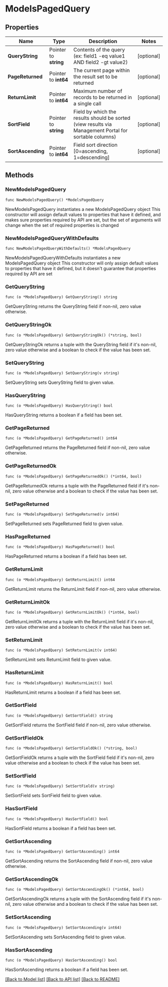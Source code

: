 # ModelsPagedQuery

## Properties

Name | Type | Description | Notes
------------ | ------------- | ------------- | -------------
**QueryString** | Pointer to **string** | Contents of the query (ex: field1 -eq value1 AND field2 -gt value2) | [optional] 
**PageReturned** | Pointer to **int64** | The current page within the result set to be returned | [optional] 
**ReturnLimit** | Pointer to **int64** | Maximum number of records to be returned in a single call | [optional] 
**SortField** | Pointer to **string** | Field by which the results should be sorted (view results via Management Portal for sortable columns) | [optional] 
**SortAscending** | Pointer to **int64** | Field sort direction [0&#x3D;ascending, 1&#x3D;descending] | [optional] 

## Methods

### NewModelsPagedQuery

`func NewModelsPagedQuery() *ModelsPagedQuery`

NewModelsPagedQuery instantiates a new ModelsPagedQuery object
This constructor will assign default values to properties that have it defined,
and makes sure properties required by API are set, but the set of arguments
will change when the set of required properties is changed

### NewModelsPagedQueryWithDefaults

`func NewModelsPagedQueryWithDefaults() *ModelsPagedQuery`

NewModelsPagedQueryWithDefaults instantiates a new ModelsPagedQuery object
This constructor will only assign default values to properties that have it defined,
but it doesn't guarantee that properties required by API are set

### GetQueryString

`func (o *ModelsPagedQuery) GetQueryString() string`

GetQueryString returns the QueryString field if non-nil, zero value otherwise.

### GetQueryStringOk

`func (o *ModelsPagedQuery) GetQueryStringOk() (*string, bool)`

GetQueryStringOk returns a tuple with the QueryString field if it's non-nil, zero value otherwise
and a boolean to check if the value has been set.

### SetQueryString

`func (o *ModelsPagedQuery) SetQueryString(v string)`

SetQueryString sets QueryString field to given value.

### HasQueryString

`func (o *ModelsPagedQuery) HasQueryString() bool`

HasQueryString returns a boolean if a field has been set.

### GetPageReturned

`func (o *ModelsPagedQuery) GetPageReturned() int64`

GetPageReturned returns the PageReturned field if non-nil, zero value otherwise.

### GetPageReturnedOk

`func (o *ModelsPagedQuery) GetPageReturnedOk() (*int64, bool)`

GetPageReturnedOk returns a tuple with the PageReturned field if it's non-nil, zero value otherwise
and a boolean to check if the value has been set.

### SetPageReturned

`func (o *ModelsPagedQuery) SetPageReturned(v int64)`

SetPageReturned sets PageReturned field to given value.

### HasPageReturned

`func (o *ModelsPagedQuery) HasPageReturned() bool`

HasPageReturned returns a boolean if a field has been set.

### GetReturnLimit

`func (o *ModelsPagedQuery) GetReturnLimit() int64`

GetReturnLimit returns the ReturnLimit field if non-nil, zero value otherwise.

### GetReturnLimitOk

`func (o *ModelsPagedQuery) GetReturnLimitOk() (*int64, bool)`

GetReturnLimitOk returns a tuple with the ReturnLimit field if it's non-nil, zero value otherwise
and a boolean to check if the value has been set.

### SetReturnLimit

`func (o *ModelsPagedQuery) SetReturnLimit(v int64)`

SetReturnLimit sets ReturnLimit field to given value.

### HasReturnLimit

`func (o *ModelsPagedQuery) HasReturnLimit() bool`

HasReturnLimit returns a boolean if a field has been set.

### GetSortField

`func (o *ModelsPagedQuery) GetSortField() string`

GetSortField returns the SortField field if non-nil, zero value otherwise.

### GetSortFieldOk

`func (o *ModelsPagedQuery) GetSortFieldOk() (*string, bool)`

GetSortFieldOk returns a tuple with the SortField field if it's non-nil, zero value otherwise
and a boolean to check if the value has been set.

### SetSortField

`func (o *ModelsPagedQuery) SetSortField(v string)`

SetSortField sets SortField field to given value.

### HasSortField

`func (o *ModelsPagedQuery) HasSortField() bool`

HasSortField returns a boolean if a field has been set.

### GetSortAscending

`func (o *ModelsPagedQuery) GetSortAscending() int64`

GetSortAscending returns the SortAscending field if non-nil, zero value otherwise.

### GetSortAscendingOk

`func (o *ModelsPagedQuery) GetSortAscendingOk() (*int64, bool)`

GetSortAscendingOk returns a tuple with the SortAscending field if it's non-nil, zero value otherwise
and a boolean to check if the value has been set.

### SetSortAscending

`func (o *ModelsPagedQuery) SetSortAscending(v int64)`

SetSortAscending sets SortAscending field to given value.

### HasSortAscending

`func (o *ModelsPagedQuery) HasSortAscending() bool`

HasSortAscending returns a boolean if a field has been set.


[[Back to Model list]](../README.md#documentation-for-models) [[Back to API list]](../README.md#documentation-for-api-endpoints) [[Back to README]](../README.md)


